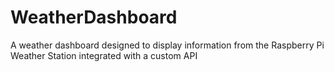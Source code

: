 # WeatherDashboard
A weather dashboard designed to display information from the Raspberry Pi Weather Station integrated with a custom API 

